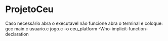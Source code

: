 # ProjetoCeu
Caso necessário abra o executavel não funcione abra o terminal e coloque:
gcc main.c usuario.c jogo.c -o ceu_platform -Wno-implicit-function-declaration
